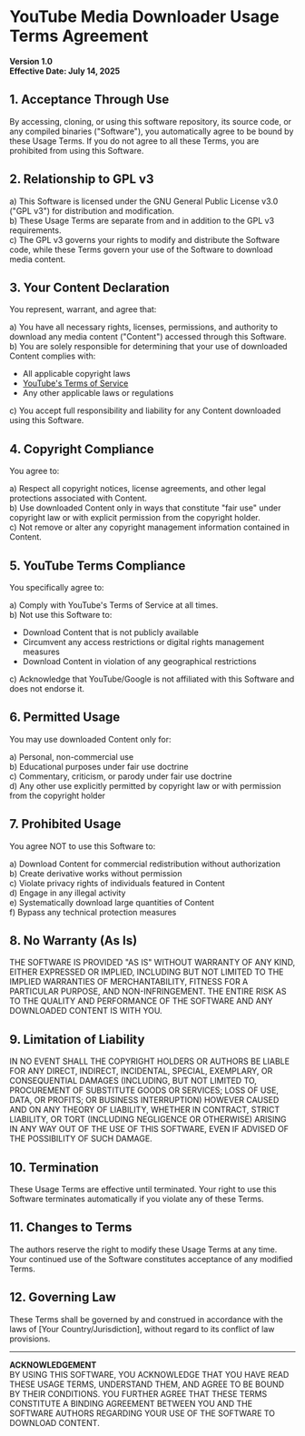 # YouTube Media Downloader Usage Terms Agreement

**Version 1.0**  
**Effective Date: July 14, 2025**

## 1. Acceptance Through Use

By accessing, cloning, or using this software repository, its source code, or any compiled binaries ("Software"), you automatically agree to be bound by these Usage Terms. If you do not agree to all these Terms, you are prohibited from using this Software.

## 2. Relationship to GPL v3

a) This Software is licensed under the GNU General Public License v3.0 ("GPL v3") for distribution and modification.  
b) These Usage Terms are separate from and in addition to the GPL v3 requirements.  
c) The GPL v3 governs your rights to modify and distribute the Software code, while these Terms govern your use of the Software to download media content.  

## 3. Your Content Declaration

You represent, warrant, and agree that:

a) You have all necessary rights, licenses, permissions, and authority to download any media content ("Content") accessed through this Software.  
b) You are solely responsible for determining that your use of downloaded Content complies with:

- All applicable copyright laws  
- [YouTube's Terms of Service](https://www.youtube.com/t/terms)  
- Any other applicable laws or regulations  

c) You accept full responsibility and liability for any Content downloaded using this Software.  

## 4. Copyright Compliance

You agree to:

a) Respect all copyright notices, license agreements, and other legal protections associated with Content.  
b) Use downloaded Content only in ways that constitute "fair use" under copyright law or with explicit permission from the copyright holder.  
c) Not remove or alter any copyright management information contained in Content.  

## 5. YouTube Terms Compliance

You specifically agree to:

a) Comply with YouTube's Terms of Service at all times.  
b) Not use this Software to:

- Download Content that is not publicly available  
- Circumvent any access restrictions or digital rights management measures  
- Download Content in violation of any geographical restrictions  

c) Acknowledge that YouTube/Google is not affiliated with this Software and does not endorse it.  

## 6. Permitted Usage

You may use downloaded Content only for:

a) Personal, non-commercial use  
b) Educational purposes under fair use doctrine  
c) Commentary, criticism, or parody under fair use doctrine  
d) Any other use explicitly permitted by copyright law or with permission from the copyright holder  

## 7. Prohibited Usage

You agree NOT to use this Software to:

a) Download Content for commercial redistribution without authorization  
b) Create derivative works without permission  
c) Violate privacy rights of individuals featured in Content  
d) Engage in any illegal activity  
e) Systematically download large quantities of Content  
f) Bypass any technical protection measures  

## 8. No Warranty (As Is)

THE SOFTWARE IS PROVIDED "AS IS" WITHOUT WARRANTY OF ANY KIND, EITHER EXPRESSED OR IMPLIED, INCLUDING BUT NOT LIMITED TO THE IMPLIED WARRANTIES OF MERCHANTABILITY, FITNESS FOR A PARTICULAR PURPOSE, AND NON-INFRINGEMENT. THE ENTIRE RISK AS TO THE QUALITY AND PERFORMANCE OF THE SOFTWARE AND ANY DOWNLOADED CONTENT IS WITH YOU.

## 9. Limitation of Liability

IN NO EVENT SHALL THE COPYRIGHT HOLDERS OR AUTHORS BE LIABLE FOR ANY DIRECT, INDIRECT, INCIDENTAL, SPECIAL, EXEMPLARY, OR CONSEQUENTIAL DAMAGES (INCLUDING, BUT NOT LIMITED TO, PROCUREMENT OF SUBSTITUTE GOODS OR SERVICES; LOSS OF USE, DATA, OR PROFITS; OR BUSINESS INTERRUPTION) HOWEVER CAUSED AND ON ANY THEORY OF LIABILITY, WHETHER IN CONTRACT, STRICT LIABILITY, OR TORT (INCLUDING NEGLIGENCE OR OTHERWISE) ARISING IN ANY WAY OUT OF THE USE OF THIS SOFTWARE, EVEN IF ADVISED OF THE POSSIBILITY OF SUCH DAMAGE.

## 10. Termination

These Usage Terms are effective until terminated. Your right to use this Software terminates automatically if you violate any of these Terms.

## 11. Changes to Terms

The authors reserve the right to modify these Usage Terms at any time. Your continued use of the Software constitutes acceptance of any modified Terms.

## 12. Governing Law

These Terms shall be governed by and construed in accordance with the laws of [Your Country/Jurisdiction], without regard to its conflict of law provisions.

---

**ACKNOWLEDGEMENT**  
BY USING THIS SOFTWARE, YOU ACKNOWLEDGE THAT YOU HAVE READ THESE USAGE TERMS, UNDERSTAND THEM, AND AGREE TO BE BOUND BY THEIR CONDITIONS. YOU FURTHER AGREE THAT THESE TERMS CONSTITUTE A BINDING AGREEMENT BETWEEN YOU AND THE SOFTWARE AUTHORS REGARDING YOUR USE OF THE SOFTWARE TO DOWNLOAD CONTENT.
